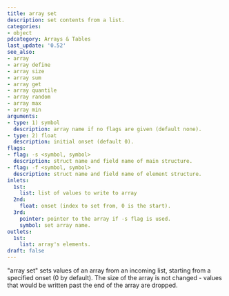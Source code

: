 ```yaml
---
title: array set
description: set contents from a list.
categories:
- object
pdcategory: Arrays & Tables
last_update: '0.52'
see_also:
- array
- array define
- array size
- array sum
- array get
- array quantile
- array random
- array max
- array min
arguments:
- type: 1) symbol
  description: array name if no flags are given (default none).
- type: 2) float
  description: initial onset (default 0).
flags:
- flag: -s <symbol, symbol>
  description: struct name and field name of main structure.
- flag: -f <symbol, symbol>
  description: struct name and field name of element structure.
inlets:
  1st:
    list: list of values to write to array
  2nd:
    float: onset (index to set from, 0 is the start).
  3rd:
    pointer: pointer to the array if -s flag is used.
    symbol: set array name.
outlets:
  1st:
    list: array's elements.
draft: false
---
```

"array set" sets values of an array from an incoming list, starting from a specified onset (0 by default). The size of the array is not changed - values that would be written past the end of the array are dropped.
